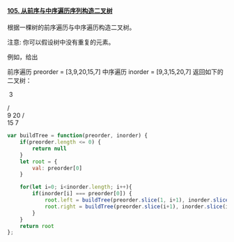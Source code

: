 #### [105. 从前序与中序遍历序列构造二叉树](https://leetcode-cn.com/problems/construct-binary-tree-from-preorder-and-inorder-traversal/)

根据一棵树的前序遍历与中序遍历构造二叉树。

注意:
你可以假设树中没有重复的元素。

例如，给出

前序遍历 preorder = [3,9,20,15,7]
中序遍历 inorder = [9,3,15,20,7]
返回如下的二叉树：

​	3

   / \
  9  20
    /  \
   15   7



```javascript
var buildTree = function(preorder, inorder) {
    if(preorder.length <= 0) {
        return null
    }
    let root = {
        val: preorder[0]
    }

    for(let i=0; i<inorder.length; i++){
        if(inorder[i] === preorder[0]) {
            root.left = buildTree(preorder.slice(1, i+1), inorder.slice(0,i))
            root.right = buildTree(preorder.slice(i+1), inorder.slice(i+1))
        }
    }
    return root
};
```



